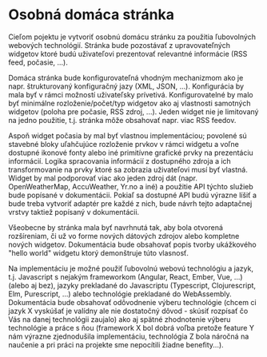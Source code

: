 # Osobná domáca stránka
Cieľom pojektu je vytvoriť osobnú domácu stránku za použitia ľubovolných webových technológií.
Stránka bude pozostávať z upravovateľných widgetov ktoré budú uživateľovi prezentovať relevantné informácie (RSS feed, počasie, ...).

Domáca stránka bude konfigurovateľná vhodným mechanizmom ako je napr. štrukturovaný konfiguračný jazy (XML, JSON, ...).
Konfigurácia by mala byť v rámci možností uživateľsky prívetivá.
Konfigurovatelné by malo byť minimálne rozloženie/počet/typ widgetov ako aj vlastnosti samotných widgetov (poloha pre počasie, RSS zdroj, ...).
Jeden widget nie je limitovaný na jedno použitie, t.j. stránka môže obsahovať napr. viac RSS feedov.

Aspoň widget počasia by mal byť vlastnou implementáciou; povolené sú stavebné bloky uľahčujúce rozloženie prvkov v rámci widgetu a voľne dostupné ikonové fonty alebo iné primitívne grafické prvky na prezentáciu informácií.
Logika spracovania informácií z dostupného zdroja a ich transformovanie na prvky ktoré sa zobrazia uživateľovi musí byť vlastná.
Widget by mal podporovať viac ako jeden zdroj dát (napr. OpenWeatherMap, AccuWeather, Yr.no a iné) a použitie API týchto služieb bude popísané v dokumentácii.
Pokiaľ sa dostupné API budú výrazne líšiť a bude treba vytvoriť adaptér pre každé z nich, bude návrh tejto adaptačnej vrstvy taktiež popísaný v dokumentácii.

Všeobecne by stránka mala byť navrhnutá tak, aby bola otvorená rozšíreniam, či už vo forme nových dátových zdrojov alebo kompletne nových widgetov.
Dokumentácia bude obsahovať popis tvorby ukážkového "hello world" widgetu ktorý demonštruje túto vlasnosť.

Na implementáciu je možné použiť ľubovolnú webovú technológiu a jazyk, t.j. Javascript s nejakým frameworkom (Angular, React, Ember, Vue, ...) (alebo aj bez), jazyky prekladané do Javascriptu (Typescript, Clojurescript, Elm, Purescript, ...) alebo technológie prekladané do WebAssembly.
Dokumentácia bude obsahovať odôvodnenie výberu technológie (chcem ci jazyk X vyskúšať je valídny ale nie dostatočný dôvod - skúsiť rozpísať čo Vás na danej technológii zaujalo) ako aj spätné zhodnotenie výberu technológie a práce s ňou (framework X bol dobrá voľba pretože feature Y nám výrazne zjednodušila implementáciu, technológia Z bola náročná na naučenie a pri práci na projekte sme nepocítili žiadne benefity...).